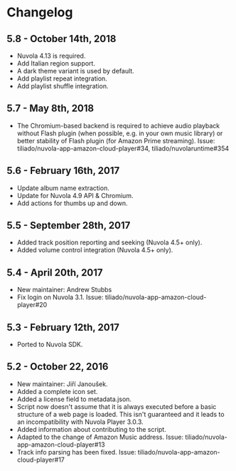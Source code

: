 Changelog
=========

5.8 - October 14th, 2018
------------------------

  * Nuvola 4.13 is required.
  * Add Italian region support.
  * A dark theme variant is used by default.
  * Add playlist repeat integration.
  * Add playlist shuffle integration.

5.7 - May 8th, 2018
-------------------

  * The Chromium-based backend is required to achieve audio playback without Flash plugin
    (when possible, e.g. in your own music library) or better stability of Flash plugin (for Amazon Prime streaming).
    Issue: tiliado/nuvola-app-amazon-cloud-player#34, tiliado/nuvolaruntime#354

5.6 - February 16th, 2017
-------------------------

  * Update album name extraction.
  * Update for Nuvola 4.9 API & Chromium.
  * Add actions for thumbs up and down.

5.5 - September 28th, 2017
-----------------------

  * Added track position reporting and seeking (Nuvola 4.5+ only).
  * Added volume control integration (Nuvola 4.5+ only).

5.4 - April 20th, 2017
----------------------

  * New maintainer: Andrew Stubbs
  * Fix login on Nuvola 3.1. Issue: tiliado/nuvola-app-amazon-cloud-player#20

5.3 - February 12th, 2017
-------------------------

  * Ported to Nuvola SDK.

5.2 - October 22, 2016
----------------------

  * New maintainer: Jiří Janoušek.
  * Added a complete icon set.
  * Added a license field to metadata.json.
  * Script now doesn't assume that it is always executed before a basic structure of a web page is
    loaded. This isn't guaranteed and it leads to an incompatibility with Nuvola Player 3.0.3.
  * Added information about contributing to the script.
  * Adapted to the change of Amazon Music address. Issue: tiliado/nuvola-app-amazon-cloud-player#13
  * Track info parsing has been fixed. Issue: tiliado/nuvola-app-amazon-cloud-player#17
